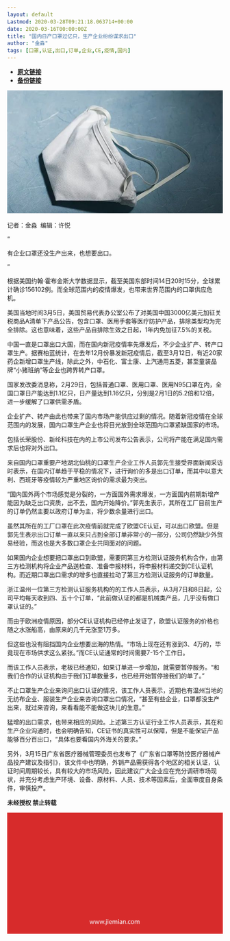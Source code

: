 ```yaml
---
layout: default
Lastmod: 2020-03-28T09:21:18.063714+00:00
date: 2020-03-16T00:00:00Z
title: "国内日产口罩过亿只，生产企业纷纷谋求出口"
author: "金淼"
tags: [口罩,认证,出口,订单,企业,CE,疫情,国内]
---
```


* [**原文链接**](https://mp.weixin.qq.com/s/ntq2laASEildOqs5sIpd1A)
* [**备份链接**](http://archive.today/Ibe2G)


![](/images/post/b367c8c02a6309801fa83d92db05e4fe.jpg)

记者：金淼  编辑：许悦

“

  

有企业口罩还没生产出来，也想要出口。

  

”

根据美国约翰·霍布金斯大学数据显示，截至美国东部时间14日20时15分，全球累计确诊156102例。而全球范围内的疫情爆发，也带来世界范围内的口罩供应危机。  

美国当地时间3月5日，美国贸易代表办公室公布了对美国中国3000亿美元加征关税商品A清单下产品公告，包含口罩、医用手套等医疗防护产品，排除类型均为完全排除。这也意味着，这些产品自排除生效之日起，1年内免加征7.5%的关税。

中国一直是口罩出口大国，而在国内新冠疫情率先爆发后，不少企业扩产、转产口罩生产。据赛柏蓝统计，在去年12月份暴发新冠疫情后，截至3月12日，有近20家药企新增口罩生产线，除此之外，中石化、富士康、上汽通用五菱，甚至童装品牌“小猪班纳”等企业也跨界转产口罩。

国家发改委消息称，2月29日，包括普通口罩、医用口罩、医用N95口罩在内，全国口罩日产能达到1.1亿只，日产量达到1.16亿只，分别是2月1日的5.2倍和12倍，进一步缓解了口罩供需矛盾。

企业扩产、转产由此也带来了国内市场产能供应过剩的情况。随着新冠疫情在全球范围内的发展，国内口罩生产企业也将目光放到全球范围内口罩紧缺国家的市场。

包括长荣股份、新纶科技在内的上市公司发布公告表示，公司将产能在满足国内需求后也将对外出口。

来自国内口罩重要产地湖北仙桃的口罩生产企业工作人员郭先生接受界面新闻采访时表示，在国内订单趋于平稳的情况下，进行询价的多是出口订单，而其中以意大利、西班牙等疫情较为严重地区询价的需求最为突出。

“国内国外两个市场感觉是分裂的，一方面国外需求爆发，一方面国内前期新增产能因为缺乏出口资质，出不去，国内开始降价。”郭先生表示，其所在工厂目前生产的订单仍然主要以政府订单为主，将少数余量进行出口。

虽然其所在的工厂口罩在此次疫情前就完成了欧盟CE认证，可以出口欧盟。但是郭先生表示出口订单一直以来只占到全部订单非常小的一部分，公司仍然缺少外贸易经验，而这也是大多数口罩企业共同面对的问题。

如果国内企业想要把口罩出口到欧盟，需要同第三方检测认证服务机构合作，由第三方检测机构将企业产品送检查、准备申报材料，将申报材料递交到CE认证机构。而近期口罩出口需求的增多也直接拉动了第三方检测认证服务的订单数量。

浙江温州一位第三方检测认证服务机构的的工作人员表示，从3月7日和8日起，公司平均每天收到四、五十个订单，“此前做认证的都是机械类产品，几乎没有做口罩认证的。”

而由于欧洲疫情原因，部分CE认证机构已经停止发证了，欧盟认证服务的价格也随之水涨船高，由原来的几千元涨至1万多。

但这些也没有阻挡国内企业想要出海的热情。“市场上现在还有涨到3、4万的，毕竟现在市场供求这么紧张。”而CE认证通常的时间需要7-15个工作日。

而该工作人员表示，老板已经通知，如果订单进一步增加，就需要暂停服务。“和我们合作的认证机构由于我们订单数量多，也已经开始暂停接我们的单了。”

不止口罩生产企业来询问出口认证的情况，该工作人员表示，近期也有温州当地的无纺布企业、服装生产企业来咨询口罩出口情况，“甚至有些企业，口罩都没生产出来，就过来咨询，来看看能不能做这块儿的生意。”

猛增的出口需求，也带来相应的风险。上述第三方认证行业工作人员表示，其在和生产企业沟通时，也会明确告知，CE证书的真实性可以保障，但是不能保证产品能够百分百出口，“具体也要看国内外海关的要求。”

另外，3月15日广东省医疗器械管理委员也发布了《广东省口罩等防控医疗器械产品投产建议及指引》，该文件中也明确，外销产品需获得各个地区的相关认证，认证时间周期较长，具有较大的市场风险，因此建议广大企业应在充分调研市场现状，并充分考虑生产环境、设备、原材料、人员、技术等因素后，全面审度自身条件，审慎投产。

  

**未经授权 禁止转载**

  

  

![](/images/post/3ef9527fd7edfb43b0c70486c7a956af.jpg)

